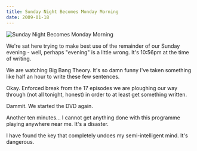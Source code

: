 ```yaml
---
title: Sunday Night Becomes Monday Morning
date: 2009-01-18
---
```


![Sunday Night Becomes Monday Morning](https://source.unsplash.com/7QCBakMyDCE/1600x900)

We're sat here trying to make best use of the remainder of our Sunday evening - well, perhaps "evening" is a little wrong. It's 10:56pm at the time of writing.

We are watching Big Bang Theory. It's so damn funny I've taken something like half an hour to write these few sentences.

Okay. Enforced break from the 17 episodes we are ploughing our way through (not all tonight, honest) in order to at least get something written.

Dammit. We started the DVD again.

Another ten minutes... I cannot get anything done with this programme playing anywhere near me. It's a disaster.

I have found the key that completely undoes my semi-intelligent mind. It's dangerous.